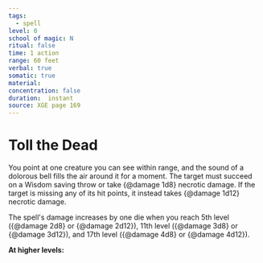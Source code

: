 ```yaml
---
tags:
  - spell
level: 0
school of magic: N
ritual: false
time: 1 action
range: 60 feet
verbal: true
somatic: true
material: 
concentration: false
duration:  instant
source: XGE page 169
---
```

# Toll the Dead
You point at one creature you can see within range, and the sound of a dolorous bell fills the air around it for a moment. The target must succeed on a Wisdom saving throw or take {@damage 1d8} necrotic damage. If the target is missing any of its hit points, it instead takes {@damage 1d12} necrotic damage.

The spell's damage increases by one die when you reach 5th level ({@damage 2d8} or {@damage 2d12}), 11th level ({@damage 3d8} or {@damage 3d12}), and 17th level ({@damage 4d8} or {@damage 4d12}).

**At higher levels:** 